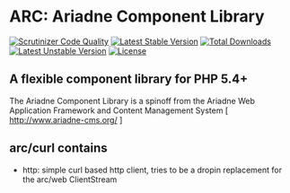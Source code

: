 ARC: Ariadne Component Library
=========================

[![Scrutinizer Code Quality](https://scrutinizer-ci.com/g/Ariadne-CMS/arc-curl/badges/quality-score.png?b=master)](https://scrutinizer-ci.com/g/Ariadne-CMS/arc-curl/?branch=master)
[![Latest Stable Version](https://poser.pugx.org/arc/curl/v/stable.svg)](https://packagist.org/packages/arc/curl)
[![Total Downloads](https://poser.pugx.org/arc/curl/downloads.svg)](https://packagist.org/packages/arc/curl)
[![Latest Unstable Version](https://poser.pugx.org/arc/curl/v/unstable.svg)](https://packagist.org/packages/arc/curl)
[![License](https://poser.pugx.org/arc/curl/license.svg)](https://packagist.org/packages/arc/curl)

A flexible component library for PHP 5.4+
-----------------------------------------

The Ariadne Component Library is a spinoff from the Ariadne Web
Application Framework and Content Management System
[ http://www.ariadne-cms.org/ ]

arc/curl contains
------------------
- http: simple curl based http client, tries to be a dropin replacement for the arc/web ClientStream
